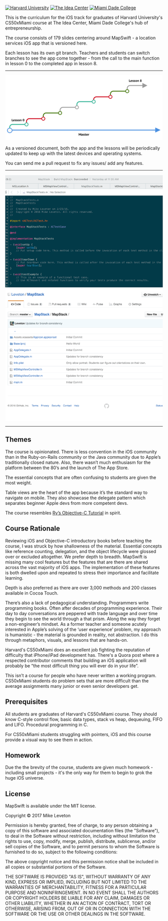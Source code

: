 [<img style="width: 200px;" src="https://upload.wikimedia.org/wikipedia/en/3/3a/Harvard_Wreath_Logo_1.svg" alt="Harvard University" />](http://www.harvard.edu/)
[<img style="width: 200px;" src="http://i.imgur.com/7Rjxn1J.png" alt="The Idea Center" />](http://theideacenter.co/)
[<img style="width: 200px;" src="http://i.imgur.com/wzb1fU6.png" alt="Miami Dade College" />](http://www.mdc.edu/)

This is the curriculum for the iOS track for graduates of Harvard University's CS50xMiami course at The Idea Center, Miami Dade College's hub of entrepreneurship.

The course consists of 179 slides centering around MapSwift - a location services iOS app that is versioned here.

Each lesson has its own git branch. Teachers and students can switch branches to see the app come together - from the call to the main function in lesson 0 to the completed app in lesson 8.

<hr />

<img src="https://raw.githubusercontent.com/Leveton/MapStack/lesson0/images/BranchFlow.png" alt="TSNavigationStripView examples" />

As a versioned document, both the app and the lessons will be periodically updated to keep up with the latest devices and operating systems.

You can send me a pull request to fix any issues/ add any features.

<hr />

![](https://raw.githubusercontent.com/Leveton/HelloWorld/master/images/switchBranch.gif)
![](https://raw.githubusercontent.com/Leveton/HelloWorld/master/images/switchGithubBranch.gif)

<hr />

## Themes

The course is opinionated. There is less convention in the iOS community than in the Ruby-on-Rails community or the Java community due to Apple’s traditionally closed nature. Also, there wasn’t much enthusiasm for the platform between the 80’s and the launch of The App Store.

The essential concepts that are often confusing to students are given the most weight.

Table views are the heart of the app because it’s the standard way to navigate on mobile. They also showcase the delegate pattern which separates beginner Apple devs from more competent devs.

The course resembles [Ry’s Objective-C Tutorial](http://rypress.com/tutorials/objective-c/index) in spirit.

## Course Rationale

Reviewing iOS and Objective-C introductory books before teaching the course, I was struck by how shallowness of the material. Essential concepts like reference counting, delegation, and the object lifecycle were glossed over or excluded altogether. We prefer depth to breadth. MapSwift is missing many cool features but the features that are there are shared across the vast majority of iOS apps. The implementation of these features is both dwelled upon and repeated to stress their importance and facilitate learning.

Depth is also preferred as there are over 3,000 methods and 200 classes available in Cocoa Touch.

There’s also a lack of pedagogical understanding. Programmers write programming books. Often after decades of programming experience. Their day to day conversations are peppered with trade language and over time they begin to see the world through  a that prism. Along the way they forget a non-engineer’s mindset. As a former teacher and someone acutely interested in Apple’s solving of the ‘user experience’ problem, my approach is humanistic - the material is grounded in reality, not abstraction. I do this through metaphors, visuals, and lessons that are hands-on.

Harvard's CS50xMiami does an excellent job fighting the reputation of difficulty that iPhone/iPad development has. There's a Quora post where a respected contributor comments that building an iOS application will probably be “the most difficult thing you will ever do in your life”.

This isn’t a course for people who have never written a working program. CS50xMiami students do problem sets that are more difficult than the average assignments many junior or even senior developers get.

## Prerequisites

All students are graduates of Harvard's CS50xMiami course. They should know C-style control flow, basic data types, stack vs heap, dequeuing, FIFO and LIFO. Procedural programming in C.

For CS50xMiami students struggling with pointers, iOS and this course provide a visual way to see them in action.

## Homework

Due the the brevity of the course, students are given much homework - including small projects - it's the only way for them to begin to grok the huge iOS universe.

## License

MapSwift is available under the MIT license.

Copyright © 2017 Mike Leveton

Permission is hereby granted, free of charge, to any person obtaining a copy of this software and associated documentation files (the "Software"), to deal in the Software without restriction, including without limitation the rights to use, copy, modify, merge, publish, distribute, sublicense, and/or sell copies of the Software, and to permit persons to whom the Software is furnished to do so, subject to the following conditions:

The above copyright notice and this permission notice shall be included in all copies or substantial portions of the Software.

THE SOFTWARE IS PROVIDED "AS IS", WITHOUT WARRANTY OF ANY KIND, EXPRESS OR IMPLIED, INCLUDING BUT NOT LIMITED TO THE WARRANTIES OF MERCHANTABILITY, FITNESS FOR A PARTICULAR PURPOSE AND NONINFRINGEMENT. IN NO EVENT SHALL THE AUTHORS OR COPYRIGHT HOLDERS BE LIABLE FOR ANY CLAIM, DAMAGES OR OTHER LIABILITY, WHETHER IN AN ACTION OF CONTRACT, TORT OR OTHERWISE, ARISING FROM, OUT OF OR IN CONNECTION WITH THE SOFTWARE OR THE USE OR OTHER DEALINGS IN THE SOFTWARE.
